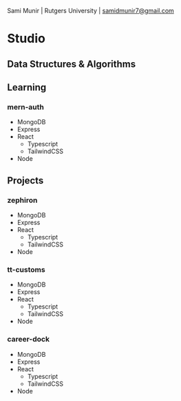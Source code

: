 Sami Munir | Rutgers University | samidmunir7@gmail.com

# Studio

## Data Structures & Algorithms

## Learning

### mern-auth

- MongoDB
- Express
- React
  - Typescript
  - TailwindCSS
- Node

## Projects

### zephiron

- MongoDB
- Express
- React
  - Typescript
  - TailwindCSS
- Node

### tt-customs

- MongoDB
- Express
- React
  - Typescript
  - TailwindCSS
- Node

### career-dock

- MongoDB
- Express
- React
  - Typescript
  - TailwindCSS
- Node
